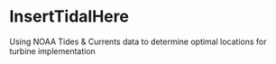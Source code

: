 # InsertTidalHere
Using NOAA Tides &amp; Currents data to determine optimal locations for turbine implementation
